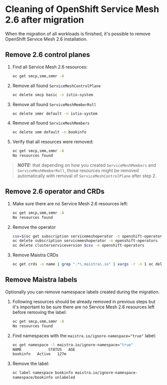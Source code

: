 # Cleaning of OpenShift Service Mesh 2.6 after migration
When the migration of all workloads is finished, it's possible to remove OpenShift Service Mesh 2.6 installation.

## Remove 2.6 control planes
1. Find all Service Mesh 2.6 resources:
    ```sh
    oc get smcp,smm,smmr -A
    ```
1. Remove all found `ServiceMeshControlPlane`
    ```sh
    oc delete smcp basic -n istio-system
    ```
1. Remove all found `ServiceMeshMemberRoll`
    ```sh
    oc delete smmr default -n istio-system
    ```
1. Remove all found `ServiceMeshMembers`
    ```sh
    oc delete smm default -n bookinfo
    ```
1. Verify that all resources were removed:
    ```sh
    oc get smcp,smm,smmr -A
    No resources found
    ```

> **_NOTE:_** that depending on how you created `ServiceMeshMembers` and `ServiceMeshMemberRoll`, those resources might be removed automatically with removal of `ServiceMeshControlPlane` after step 2.

## Remove 2.6 operator and CRDs
1. Make sure there are no Service Mesh 2.6 resources left:
    ```sh
    oc get smcp,smm,smmr -A
    No resources found
    ```
1. Remove the operator
    ```sh
    csv=$(oc get subscription servicemeshoperator -n openshift-operators -o yaml | grep currentCSV | cut -f 2 -d ':')
    oc delete subscription servicemeshoperator -n openshift-operators
    oc delete clusterserviceversion $csv -n openshift-operators
    ```
1. Remove Maistra CRDs
    ```sh
    oc get crds -o name | grep ".*\.maistra\.io" | xargs -r -n 1 oc delete
    ```

## Remove Maistra labels
Optionally you can remove namespace labels created during the migration.
1. Following resources should be already removed in previous steps but it's important to be sure there are no Service Mesh 2.6 resources left before removing the label:
    ```sh
    oc get smcp,smm,smmr -A
    No resources found
    ```
1. Find namespaces with the `maistra.io/ignore-namespace="true"` label:
    ```sh
    oc get namespace -l maistra.io/ignore-namespace="true"
    NAME            STATUS   AGE
    bookinfo   Active   127m
    ```
1. Remove the label:
    ```sh
    oc label namespace bookinfo maistra.io/ignore-namespace-
    namespace/bookinfo unlabeled
    ```